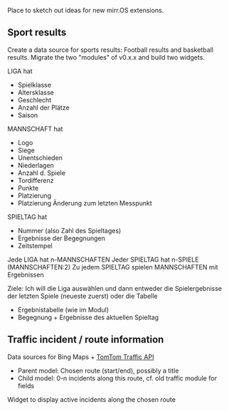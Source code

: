 Place to sketch out ideas for new mirr.OS extensions.

## Sport results
Create a data source for sports results: Football results and basketball results. Migrate the two "modules" of v0.x.x and build two widgets.

LIGA hat
- Spielklasse
- Altersklasse
- Geschlecht
- Anzahl der Plätze
- Saison

MANNSCHAFT hat
- Logo
- Siege
- Unentschieden
- Niederlagen
- Anzahl d. Spiele
- Tordifferenz
- Punkte
- Platzierung
- Platzierung Änderung zum letzten Messpunkt

SPIELTAG hat
- Nummer (also Zahl des Spieltages)
- Ergebnisse der Begegnungen
- Zeitstempel

Jede LIGA hat n-MANNSCHAFTEN
Jeder SPIELTAG hat n-SPIELE (MANNSCHAFTEN:2)
Zu jedem SPIELTAG spielen MANNSCHAFTEN mit Ergebnissen

Ziele:
Ich will die Liga auswählen und dann entweder die Spielergebnisse der letzten Spiele (neueste zuerst) oder die Tabelle
- Ergebnistabelle (wie im Modul)
- Begegnung + Ergebnisse des aktuellen Spieltag

## Traffic incident / route information
Data sources for Bing Maps + [TomTom Traffic API](https://developer.tomtom.com/traffic-api)
* Parent model: Chosen route (start/end), possibly a title
* Child model: 0-n incidents along this route, cf. old traffic module for fields

Widget to display active incidents along the chosen route